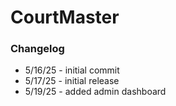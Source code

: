 # CourtMaster


### Changelog

- 5/16/25 - initial commit
- 5/17/25 - initial release
- 5/19/25 - added admin dashboard